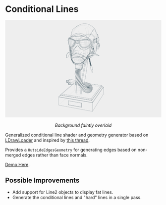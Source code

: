 # Conditional Lines

![](./images/banner.png)

_<p align="center">Background faintly overlaid</p>_

Generalized conditional line shader and geometry generator based on [LDrawLoader](https://github.com/mrdoob/three.js/blob/master/examples/jsm/loaders/LDrawLoader.js) and inspired by [this thread](https://discourse.threejs.org/t/ldraw-like-edges/17100).

Provides a `OutsideEdgesGeometry` for generating edges based on non-merged edges rather than face normals.

[Demo Here](https://gkjohnson.github.io/threejs-sandbox/conditional-lines/).

## Possible Improvements

- Add support for Line2 objects to display fat lines.
- Generate the conditional lines and "hard" lines in a single pass.
